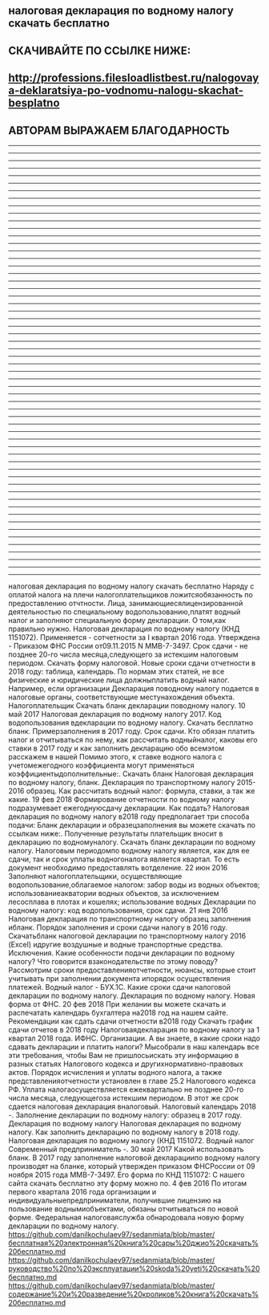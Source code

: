 налоговая декларация по водному налогу скачать бесплатно
--------------------------------------------------
СКАЧИВАЙТЕ ПО ССЫЛКЕ НИЖЕ:
--------------------------------------------------
http://professions.filesloadlistbest.ru/nalogovaya-deklaratsiya-po-vodnomu-nalogu-skachat-besplatno
--------------------------------------------------
АВТОРАМ ВЫРАЖАЕМ БЛАГОДАРНОСТЬ
--------------------------------------------------
--------------------------------------------------
--------------------------------------------------
--------------------------------------------------
--------------------------------------------------
--------------------------------------------------
--------------------------------------------------
--------------------------------------------------
--------------------------------------------------
--------------------------------------------------
--------------------------------------------------
--------------------------------------------------
--------------------------------------------------
--------------------------------------------------
--------------------------------------------------
--------------------------------------------------
--------------------------------------------------
--------------------------------------------------
--------------------------------------------------
--------------------------------------------------
--------------------------------------------------
--------------------------------------------------
--------------------------------------------------
--------------------------------------------------
--------------------------------------------------
--------------------------------------------------
--------------------------------------------------
--------------------------------------------------
--------------------------------------------------
--------------------------------------------------
--------------------------------------------------
--------------------------------------------------
--------------------------------------------------
--------------------------------------------------
--------------------------------------------------
--------------------------------------------------
--------------------------------------------------
--------------------------------------------------
--------------------------------------------------
--------------------------------------------------
--------------------------------------------------
--------------------------------------------------
--------------------------------------------------
--------------------------------------------------
--------------------------------------------------
--------------------------------------------------
--------------------------------------------------
--------------------------------------------------
--------------------------------------------------
--------------------------------------------------
--------------------------------------------------
--------------------------------------------------
--------------------------------------------------
--------------------------------------------------
--------------------------------------------------
--------------------------------------------------
--------------------------------------------------
--------------------------------------------------
--------------------------------------------------
налоговая декларация по водному налогу скачать бесплатно Наряду с оплатой налога на плечи налогоплательщиков ложитсяобязанность по предоставлению отчтности. Лица, занимающиесялицензированной деятельностью по специальному водопользованию,платят водный налог и заполняют специальную форму декларации. О том,как правильно нужно. Налоговая декларация по водному налогу (КНД 1151072). Применяется - сотчетности за I квартал 2016 года. Утверждена - Приказом ФНС России от09.11.2015 N ММВ-7-3497. Срок сдачи - не позднее 20-го числа месяца,следующего за истекшим налоговым периодом. Скачать форму налоговой. Новые сроки сдачи отчетности в 2018 году: таблица, календарь. По нормам этих статей, не все физические и юридические лица должныплатить водный налог. Например, если организации  Декларация поводному налогу подается в налоговые органы, соответствующие местунахождения объекта. Налогоплательщик  Скачать бланк декларации поводному налогу. 10 май 2017  Налоговая декларация по водному налогу 2017. Код водопользования вдекларации по водному налогу. Скачать бесплатно бланк. Примерзаполнения в 2017 году. Срок сдачи. Кто обязан платить налог и отчитываться по нему, как рассчитать водныйналог, каковы его ставки в 2017 году и как заполнить декларацию  обо всемэтом расскажем в нашей  Помимо этого, к ставке водного налога с учетомежегодного коэффициента могут применяться коэффициентыдополнительные:. Скачать бланк Налоговая декларация по водному налогу, бланк. Декларация по транспортному налогу 2015-2016  образец. Как рассчитать водный налог: формула, ставки, а так же какие. 19 фев 2018  Формирование отчетности по водному налогу подразумевает ежегоднуюсдачу декларации.  Как подать? Налоговая декларация по водному налогу в2018 году предполагает три способа подачи:  Бланк декларации и образецзаполнения вы можете скачать по ссылкам ниже:. Полученные результаты плательщик вносит в декларацию по водномуналогу. Скачать бланк декларации по водному налогу. Налоговым периодомпо водному налогу является, как для ее сдачи, так и срок уплаты водногоналога является квартал. То есть документ необходимо предоставлять вотделение. 22 июн 2016  Заполняют налогоплательщики, осуществляющие водопользование,облагаемое налогом: забор воды из водных объектов; использованиеакватории водных объектов, за исключением лесосплава в плотах и кошелях; использование водных
Декларации по водному налогу: код водопользования, срок сдачи. 21 янв 2016  Налоговая декларация по транспортному налогу  образец заполнения ибланк. Порядок заполнения и сроки сдачи  налогу в 2016 году. Скачатьбланк налоговой декларации по транспортному налогу 2016 (Excel)  идругие воздушные и водные транспортные средства. Исключения. Какие особенности подачи декларации по водному налогу? Что говорится взаконодательстве по этому поводу? Рассмотрим сроки предоставленияотчетности, нюансы, которые стоит учитывать при заполнении документа ипорядок осуществления платежей. Водный налог - БУХ.1С. Какие сроки сдачи налоговой декларации по водному налогу. Декларация по водному налогу. Новая форма от ФНС. 20 фев 2018  При желании вы можете скачать и распечатать календарь бухгалтера на2018 год на нашем сайте. Рекомендации как сдать  сдачи отчетности в2018 году Скачать график сдачи отчетов в 2018 году  Налоговаядекларация по водному налогу за 1 квартал 2018 года. ИФНС. Организации. А вы знаете, в какие сроки надо сдавать декларации и платить налоги? Мысобрали в наш календарь все эти требования, чтобы Вам не пришлосьискать эту информацию в разных статьях Налогового кодекса и другихнормативно-правовых актов. Порядок исчисления и уплаты водного налога, а также представленияотчетности установлен в главе 25.2 Налогового кодекса РФ. Уплата налогаосуществляется ежеквартально не позднее 20-го числа месяца, следующегоза истекшим периодом. В этот же срок сдается налоговая декларация вналоговый. Налоговый календарь 2018 -. Заполнение декларации по водному налогу: образец в 2017 году. Декларация по водному налогу
Налоговая декларация по водному налогу. Как заполнить декларацию по водному налогу в 2018 году. Налоговая декларация по водному налогу (КНД 1151072. Водный налог  Современный предприниматель -. 30 май 2017  Какой использовать бланк. В 2017 году заполнение налоговой декларациипо водному налогу производят на бланке, который утвержден приказом ФНСРоссии от 09 ноября 2015 года  ММВ-7-3497. Его форма по КНД 1151072: С нашего сайта скачать бесплатно эту форму можно по. 4 фев 2016  По итогам первого квартала 2016 года организации и индивидуальныепредприниматели, получившие лицензию на пользование воднымиобъектами, обязаны отчитываться по новой форме. Федеральная налоговаяслужба обнародовала новую форму декларации по водному налогу.
https://github.com/danilkochulaev97/sedanmiata/blob/master/бесплатная%20электронная%20книга%20сары%20джио%20скачать%20бесплатно.md
https://github.com/danilkochulaev97/sedanmiata/blob/master/руководство%20по%20эксплуатации%20skoda%20yeti%20скачать%20бесплатно.md
https://github.com/danilkochulaev97/sedanmiata/blob/master/содержание%20и%20разведение%20кроликов%20книга%20скачать%20бесплатно.md